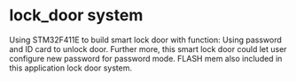 # lock_door system
Using STM32F411E to build smart lock door with function: Using password and ID card to unlock door. Further more, this smart lock door could let user configure new password for password mode. FLASH mem also included in this application lock door system.

<br>


